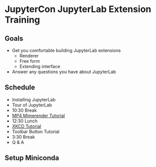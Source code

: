 # JupyterCon JupyterLab Extension Training

## Goals

* Get you comfortable building JupyterLab extensions
  * Renderer
  * Free form
  * Extending interface
* Answer any questions you have about JupyterLab


## Schedule
* Installing JupyterLab
* Tour of JupyterLab
* 10:30 Break
* [MP4 Mimerender Tutorial](https://github.com/jupyterlab/jupyterlab-mp4)
* 12:30 Lunch
* [XKCD Tutorial](https://jupyterlab.readthedocs.io/en/stable/developer/xkcd_extension_tutorial.html)
* Toolbar Button Tutorial
* 3:30 Break
* Q & A


## Setup Miniconda

